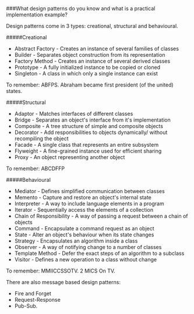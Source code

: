 ###What design patterns do you know and what is a practical implementation example?	

Design patterns come in 3 types: creational, structural and behavioural. 

#####Creational

* Abstract Factory - Creates an instance of several families of classes
* Builder - Separates object construction from its representation
* Factory Method - Creates an instance of several derived classes
* Prototype - A fully initialized instance to be copied or cloned
* Singleton - A class in which only a single instance can exist

To remember: ABFPS.  Abraham became first president (of the united) states.

#####Structural

* Adaptor - Matches interfaces of different classes 
* Bridge - Separates an object's interface from it's implementation
* Composite - A tree structure of simple and composite objects
* Decorator - Add responsibilities to objects dynamically/ without recompiling the object
* Facade - A single class that represents an entire subsystem
* Flyweight - A fine-grained instance used for efficient sharing
* Proxy - An object representing another object

To remember: ABCDFFP

#####Behavioural

* Mediator - Defines simplified communication between classes
* Memento - Capture and restore an object's internal state
* Interpreter - A way to include language elements in a program
* Iterator - Sequentially access the elements of a collection
* Chain of Responsibility - A way of passing a request between a chain of objects
* Command - Encapsulate a command request as an object
* State - Alter an object's behaviour when its state changes
* Strategy - Encapsulates an algorithm inside a class
* Observer - A way of notifying change to a number of classes
* Template Method - Defer the exact steps of an algorithm to a subclass
* Visitor - Defines a new operation to a class without change

To remember: MMIICCSSOTV.  2 MICS On TV.


There are also message based design patterns: 

* Fire and Forget 
* Request-Response
* Pub-Sub.
